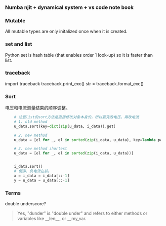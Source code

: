 ### Numba njit + dynamical system + vs code note book 




### Mutable
All mutable types are only initalized once when it is created.



### set and list
Python set is hash table (that enables order 1 look-up) so it is faster than list.



### traceback
import traceback
traceback.print_exc()
str = traceback.format_exc()




### Sort
电压和电流测量结果的顺序调整。
```python
    # 注意list的sort方法是直接修改对象本身的，所以要先改电压，再改电流
	# 1. old method
    u_data.sort(key=dict(zip(u_data, i_data)).get)

	# 2. new method
    u_data = [el for _, el in sorted(zip(i_data, u_data), key=lambda pair: pair[0])]

	# 3. new method shortest
    u_data = [el for _, el in sorted(zip(i_data, u_data))]


    i_data.sort()
    # 倒序，负电流在前。
    x = i_data = i_data[::-1]
    y = u_data = u_data[::-1]
```



### Terms
double underscore?
> Yes, "dunder" is "double under" and refers to either methods or variables like \_\_len\_\_, or \_\_my\_var.

